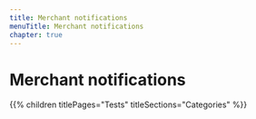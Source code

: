 ```yaml
---
title: Merchant notifications
menuTitle: Merchant notifications
chapter: true
---
```


# Merchant notifications

{{% children titlePages="Tests" titleSections="Categories" %}}
